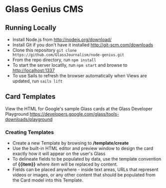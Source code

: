 # Glass Genius CMS

## Running Locally

* Install Node.js from http://nodejs.org/download/
* Install Git if you don't have it installed http://git-scm.com/downloads
* Clone this repository ````git clone https://github.com/GlassJournalism/node-genius.git````
* From the repo directory, run ````npm install````
* To start the server locatlly, run ```npm start``` and browse to [http://localhost:1337](http://localhost:1337)
* To use Sails to refresh the browser automatically when Views are updated, run ````sails lift````


## Card Templates

View the HTML for Google's sample Glass cards at the Glass Developer Playground
https://developers.google.com/glass/tools-downloads/playground

### Creating Templates

* Create a new Template by browsing to **/template/create**
* Use the built-in HTML editor and preview window to design the card exactly how it will appear on the user's Glass
* To delineate fields to be populated by data, use the template convention of **{{item}}** where *item* will be replaced by content.  
* Fields can be placed anywhere - inside text areas, URLs that represent videos or images, or any other content that should be populated from the Card model into this Template.
